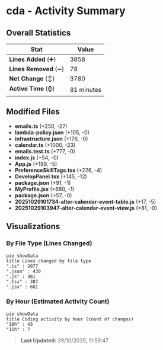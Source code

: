 # cda - Activity Summary 

## Overall Statistics

| Stat                   | Value                                                             |
| ---------------------- | ----------------------------------------------------------------- |
| **Lines Added** (➕)   | 3858                                          |
| **Lines Removed** (➖) | 78                                        |
| **Net Change** (↕)    | 3780                |
| **Active Time** (⌚)   | 81 minutes |


## Modified Files
- **emails.ts** (+250, -27)
- **lambda-policy.json** (+105, -0)
- **infrastructure.json** (+176, -0)
- **calendar.ts** (+1000, -23)
- **emails.test.ts** (+777, -0)
- **index.js** (+54, -0)
- **App.js** (+199, -5)
- **PreferenceSkillTags.tsx** (+226, -4)
- **DevelopPanel.tsx** (+145, -12)
- **package.json** (+91, -1)
- **MyProfile.jsx** (+680, -1)
- **package.json** (+57, -0)
- **20251029101734-alter-calendar-event-table.js** (+17, -5)
- **20251029103947-alter-calendar-event-view.js** (+81, -0)

## Visualizations

### By File Type (Lines Changed)

```mermaid
pie showData
title Lines changed by file type
".ts" : 2077
".json" : 430
".js" : 361
".tsx" : 387
".jsx" : 681
```

### By Hour (Estimated Activity Count)

```mermaid
pie showData
title Coding activity by hour (count of changes)
"10h" : 43
"11h" : 7
```


> **Last Updated:** 29/10/2025, 11:59:47
